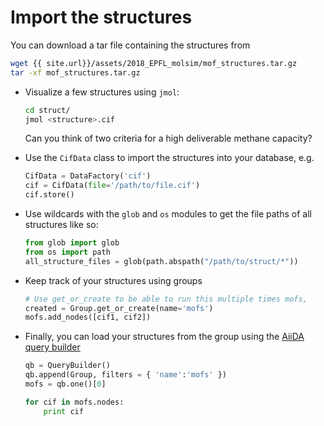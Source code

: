 Import the structures
=====================

You can download a tar file containing the structures from

```bash
wget {{ site.url}}/assets/2018_EPFL_molsim/mof_structures.tar.gz 
tar -xf mof_structures.tar.gz
```

-   Visualize a few structures using `jmol`:

    ```bash
    cd struct/
    jmol <structure>.cif
    ```

    Can you think of two criteria for a high deliverable methane
    capacity?

-   Use the `CifData` class to import the structures into your database,
    e.g.

    ```python
    CifData = DataFactory('cif') 
    cif = CifData(file='/path/to/file.cif')
    cif.store()
    ```

-   Use wildcards with the `glob` and `os` modules to get the file paths
    of all structures like so:

    ```python
    from glob import glob 
    from os import path 
    all_structure_files = glob(path.abspath("/path/to/struct/*"))
    ```

-   Keep track of your structures using groups

    ```python
    # Use get_or_create to be able to run this multiple times mofs,
    created = Group.get_or_create(name='mofs') 
    mofs.add_nodes([cif1, cif2])
    ```

-   Finally, you can load your structures from the group using the
    [AiiDA query builder](http://aiida-core.readthedocs.io/en/latest/querying/querybuilder/usage.html)

    ```python
    qb = QueryBuilder() 
    qb.append(Group, filters = { 'name':'mofs' }) 
    mofs = qb.one()[0]

    for cif in mofs.nodes: 
        print cif
    ```


